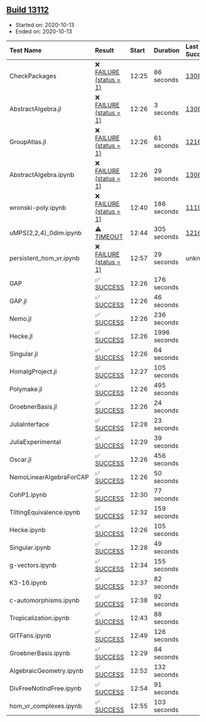 ## [Build 13112](https://oscarci.mathematik.uni-kl.de/job/oscar/13112/)

* Started on: 2020-10-13
* Ended on: 2020-10-13

| Test Name    | Result | Start | Duration | Last Success | First Failure |
|:-------------|:-------|:------|:---------|:-------------|:--------------|
| CheckPackages | ❌ [FAILURE (status = 1)](https://oscarci.mathematik.uni-kl.de/job/oscar/13112/artifact/logs/build-13112/CheckPackages.log) | 12:25 | 86 seconds | [13085](https://oscarci.mathematik.uni-kl.de/job/oscar/13085/) | [13086](https://oscarci.mathematik.uni-kl.de/job/oscar/13086/) |
| AbstractAlgebra.jl | ❌ [FAILURE (status = 1)](https://oscarci.mathematik.uni-kl.de/job/oscar/13112/artifact/logs/build-13112/AbstractAlgebra.jl.log) | 12:26 | 3 seconds | [13085](https://oscarci.mathematik.uni-kl.de/job/oscar/13085/) | [13086](https://oscarci.mathematik.uni-kl.de/job/oscar/13086/) |
| GroupAtlas.jl | ❌ [FAILURE (status = 1)](https://oscarci.mathematik.uni-kl.de/job/oscar/13112/artifact/logs/build-13112/GroupAtlas.jl.log) | 12:26 | 61 seconds | [12167](https://oscarci.mathematik.uni-kl.de/job/oscar/12167/) | [12168](https://oscarci.mathematik.uni-kl.de/job/oscar/12168/) |
| AbstractAlgebra.ipynb | ❌ [FAILURE (status = 1)](https://oscarci.mathematik.uni-kl.de/job/oscar/13112/artifact/logs/build-13112/AbstractAlgebra.ipynb.log) | 12:26 | 29 seconds | [13085](https://oscarci.mathematik.uni-kl.de/job/oscar/13085/) | [13086](https://oscarci.mathematik.uni-kl.de/job/oscar/13086/) |
| wronski-poly.ipynb | ❌ [FAILURE (status = 1)](https://oscarci.mathematik.uni-kl.de/job/oscar/13112/artifact/logs/build-13112/wronski-poly.ipynb.log) | 12:40 | 186 seconds | [11192](https://oscarci.mathematik.uni-kl.de/job/oscar/11192/) | [11193](https://oscarci.mathematik.uni-kl.de/job/oscar/11193/) |
| uMPS(2,2,4)_0dim.ipynb | ⚠ [TIMEOUT](https://oscarci.mathematik.uni-kl.de/job/oscar/13112/artifact/logs/build-13112/uMPS-2-2-4-_0dim.ipynb.log) | 12:44 | 305 seconds | [12167](https://oscarci.mathematik.uni-kl.de/job/oscar/12167/) | [12168](https://oscarci.mathematik.uni-kl.de/job/oscar/12168/) |
| persistent_hom_vr.ipynb | ❌ [FAILURE (status = 1)](https://oscarci.mathematik.uni-kl.de/job/oscar/13112/artifact/logs/build-13112/persistent_hom_vr.ipynb.log) | 12:57 | 29 seconds | unknown | unknown |
| GAP | ✅ [SUCCESS](https://oscarci.mathematik.uni-kl.de/job/oscar/13112/artifact/logs/build-13112/GAP.log) | 12:26 | 176 seconds |  |  |
| GAP.jl | ✅ [SUCCESS](https://oscarci.mathematik.uni-kl.de/job/oscar/13112/artifact/logs/build-13112/GAP.jl.log) | 12:26 | 46 seconds |  |  |
| Nemo.jl | ✅ [SUCCESS](https://oscarci.mathematik.uni-kl.de/job/oscar/13112/artifact/logs/build-13112/Nemo.jl.log) | 12:26 | 236 seconds |  |  |
| Hecke.jl | ✅ [SUCCESS](https://oscarci.mathematik.uni-kl.de/job/oscar/13112/artifact/logs/build-13112/Hecke.jl.log) | 12:26 | 1996 seconds |  |  |
| Singular.jl | ✅ [SUCCESS](https://oscarci.mathematik.uni-kl.de/job/oscar/13112/artifact/logs/build-13112/Singular.jl.log) | 12:26 | 64 seconds |  |  |
| HomalgProject.jl | ✅ [SUCCESS](https://oscarci.mathematik.uni-kl.de/job/oscar/13112/artifact/logs/build-13112/HomalgProject.jl.log) | 12:27 | 105 seconds |  |  |
| Polymake.jl | ✅ [SUCCESS](https://oscarci.mathematik.uni-kl.de/job/oscar/13112/artifact/logs/build-13112/Polymake.jl.log) | 12:26 | 495 seconds |  |  |
| GroebnerBasis.jl | ✅ [SUCCESS](https://oscarci.mathematik.uni-kl.de/job/oscar/13112/artifact/logs/build-13112/GroebnerBasis.jl.log) | 12:26 | 24 seconds |  |  |
| JuliaInterface | ✅ [SUCCESS](https://oscarci.mathematik.uni-kl.de/job/oscar/13112/artifact/logs/build-13112/JuliaInterface.log) | 12:28 | 23 seconds |  |  |
| JuliaExperimental | ✅ [SUCCESS](https://oscarci.mathematik.uni-kl.de/job/oscar/13112/artifact/logs/build-13112/JuliaExperimental.log) | 12:29 | 39 seconds |  |  |
| Oscar.jl | ✅ [SUCCESS](https://oscarci.mathematik.uni-kl.de/job/oscar/13112/artifact/logs/build-13112/Oscar.jl.log) | 12:26 | 456 seconds |  |  |
| NemoLinearAlgebraForCAP | ✅ [SUCCESS](https://oscarci.mathematik.uni-kl.de/job/oscar/13112/artifact/logs/build-13112/NemoLinearAlgebraForCAP.log) | 12:26 | 50 seconds |  |  |
| CohP1.ipynb | ✅ [SUCCESS](https://oscarci.mathematik.uni-kl.de/job/oscar/13112/artifact/logs/build-13112/CohP1.ipynb.log) | 12:30 | 77 seconds |  |  |
| TiltingEquivalence.ipynb | ✅ [SUCCESS](https://oscarci.mathematik.uni-kl.de/job/oscar/13112/artifact/logs/build-13112/TiltingEquivalence.ipynb.log) | 12:32 | 159 seconds |  |  |
| Hecke.ipynb | ✅ [SUCCESS](https://oscarci.mathematik.uni-kl.de/job/oscar/13112/artifact/logs/build-13112/Hecke.ipynb.log) | 12:26 | 105 seconds |  |  |
| Singular.ipynb | ✅ [SUCCESS](https://oscarci.mathematik.uni-kl.de/job/oscar/13112/artifact/logs/build-13112/Singular.ipynb.log) | 12:28 | 49 seconds |  |  |
| g-vectors.ipynb | ✅ [SUCCESS](https://oscarci.mathematik.uni-kl.de/job/oscar/13112/artifact/logs/build-13112/g-vectors.ipynb.log) | 12:34 | 155 seconds |  |  |
| K3-16.ipynb | ✅ [SUCCESS](https://oscarci.mathematik.uni-kl.de/job/oscar/13112/artifact/logs/build-13112/K3-16.ipynb.log) | 12:37 | 82 seconds |  |  |
| c-automorphisms.ipynb | ✅ [SUCCESS](https://oscarci.mathematik.uni-kl.de/job/oscar/13112/artifact/logs/build-13112/c-automorphisms.ipynb.log) | 12:38 | 92 seconds |  |  |
| Tropicalization.ipynb | ✅ [SUCCESS](https://oscarci.mathematik.uni-kl.de/job/oscar/13112/artifact/logs/build-13112/Tropicalization.ipynb.log) | 12:43 | 88 seconds |  |  |
| GITFans.ipynb | ✅ [SUCCESS](https://oscarci.mathematik.uni-kl.de/job/oscar/13112/artifact/logs/build-13112/GITFans.ipynb.log) | 12:49 | 126 seconds |  |  |
| GroebnerBasis.ipynb | ✅ [SUCCESS](https://oscarci.mathematik.uni-kl.de/job/oscar/13112/artifact/logs/build-13112/GroebnerBasis.ipynb.log) | 12:29 | 84 seconds |  |  |
| AlgebraicGeometry.ipynb | ✅ [SUCCESS](https://oscarci.mathematik.uni-kl.de/job/oscar/13112/artifact/logs/build-13112/AlgebraicGeometry.ipynb.log) | 12:52 | 132 seconds |  |  |
| DivFreeNotIndFree.ipynb | ✅ [SUCCESS](https://oscarci.mathematik.uni-kl.de/job/oscar/13112/artifact/logs/build-13112/DivFreeNotIndFree.ipynb.log) | 12:54 | 91 seconds |  |  |
| hom_vr_complexes.ipynb | ✅ [SUCCESS](https://oscarci.mathematik.uni-kl.de/job/oscar/13112/artifact/logs/build-13112/hom_vr_complexes.ipynb.log) | 12:55 | 103 seconds |  |  |
